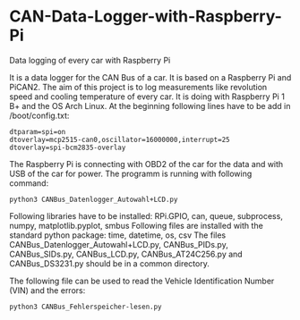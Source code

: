 # CAN-Data-Logger-with-Raspberry-Pi
Data logging of every car with Raspberry Pi

It is a data logger for the CAN Bus of a car. It is based on a Raspberry Pi and PiCAN2. The aim of this project is to log measurements like revolution speed and cooling temperature of every car.
It is doing with Raspberry Pi 1 B+ and the OS Arch Linux. 
At the beginning following lines have to be add in /boot/config.txt:

	dtparam=spi=on
	dtoverlay=mcp2515-can0,oscillator=16000000,interrupt=25
	dtoverlay=spi-bcm2835-overlay

The Raspberry Pi is connecting with OBD2 of the car for the data and with USB of the car for power. 
The programm is running with following command:

	python3 CANBus_Datenlogger_Autowahl+LCD.py 
	
Following libraries have to be installed: RPi.GPIO, can, queue, subprocess, numpy, matplotlib.pyplot, smbus
Following files are installed with the standard python package: time, datetime, os, csv 
The files CANBus_Datenlogger_Autowahl+LCD.py, CANBus_PIDs.py, CANBus_SIDs.py, CANBus_LCD.py, CANBus_AT24C256.py and CANBus_DS3231.py should be in a common directory.

The following file can be used to read the Vehicle Identification Number (VIN) and the errors:

	python3 CANBus_Fehlerspeicher-lesen.py

